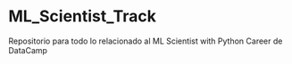 # ML_Scientist_Track
Repositorio para todo lo relacionado al ML Scientist with Python Career de DataCamp

